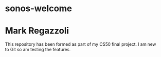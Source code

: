 # sonos-welcome
# Mark Regazzoli

This repository has been formed as part of my CS50 final project. 
I am new to Git so am testing the features.
